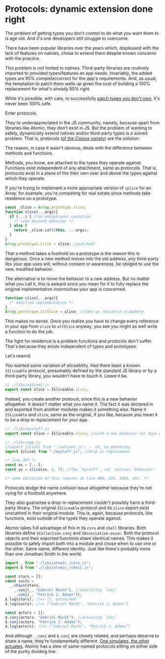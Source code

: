 # Protocols: dynamic extension done right
The problem of getting types you don't control to do what you want them to is age old.  And it's one developers still struggle to overcome.

There have been popular libraries over the years which, displeased with the lack of features on natives, chose to extend them despite known concerns with the practice.

This problem is not limited to natives.  Third-party libraries are routinely imported to provided types/features an app needs.  Invariably, the added types are 95% complete/correct for the app's requirements.  And, as usual, the temptation to patch them wells up given the cost of building a 100% replacement for what's already 95% right.

While it's possible, with care, to successfully [patch types you don't own](https://en.wikipedia.org/wiki/Monkey_patch), it's never been 100% safe.

Enter protocols.

They're underappreciated in the JS community, namely, because apart from libraries like Atomic, they don't exist in JS.  But the problem of wanting to safely, dynamically extend natives and/or third-party types is a solved problem.  That is, protocols ([of the Clojure variety](https://clojure.org/reference/protocols)) are the solution.

The reason, in case it wasn't obvious, deals with the difference between methods and functions.

Methods, you know, are attached to the types they operate against.  Functions exist independent of any attachment, same as protocols.  That is, protocols exist in a plane of the their own over and above the types against which they operate.

If you're trying to implement a more appropriate version of `splice` for an Array, for example, you're competing for real estate since methods take residence on a prototype.

```javascript
const _slice = Array.prototype.slice;
function slice(...args){
  if (...) { //an exceptional condition
    /* some deviant behavior */
  } else {
    return _slice.call(this, ...args);
  }
}
Array.prototype.slice = slice; //patched!
```
That a method takes a foothold on a prototype is the reason this is dangerous.  Once a new method moves into the old address, any third-party libs your app uses will, without consent or awareness, be obliged to use the new, modified behavior.

The alternative is to move the behavior to a new address.  But no matter what you call it, this is awkard since you mean for it to fully replace the original implementation insomuchas your app is concerned.

```javascript
function slice(...args){
  /* modified implementation */
}
Array.prototype.altSlice = slice; //take up residence elsewhere
```
This makes no sense.  Once you realize you have to change every reference in your app from `slice` to `altSlice` anyway, you see you might as well write a function to do the job.

The fight for residence is a problem functions and protocols don't suffer.  That's because they exists independent of types and prototypes.

Let's rewind.

You wanted some variation of sliceability.  Had there been a known `ISliceable` protocol, presumably defined by the standard JS library or by a third-party library, you wouldn't have to touch it.  Leave it be.

```javascript
// ./libs/natives.js
export const slice = ISliceable.slice;
```
Instead, you create another protocol, since this is a new behavior altogether.  It doesn't matter what you name it.  The fact it was declared in and exported from another modules makes it something else.  Name it `ISliceable` and `slice`, same as the original, if you like, because you mean it to be a drop in replacement for your app.

```javascript
// ./libs/mystuff.js
export const slice = ISliceable.slice; //with a new behavior for type Array
```
```javascript
// ./libs/app.js
//import {slice} from "./natives.js"; -- oh, so yesterday
import {slice} from "./mystuff.js"; //drop in replacement

/* line 397 */
const xs = [...];
const ys = slice(xs, 5, 7); //the `mystuff`, not `natives` behavior!

/* some variation of this repeats at line 490, 525, 1091, etc. */
```
Protocols dodge the name collision issue altogether because they're not vying for a foothold anywhere.

They also guarantee a drop-in replacement couldn't possibly harm a third-party library.  The original `ISliceable` protocol and its `slice` export exist unscathed in their original module.  This is, again, because protocols, like functions, exist outside of the types they operate against.

Atomic takes full advantage of this in its `core` and `shell` libraries.  Both libraries define `ICollection.conj` and `IAssociative.assoc`.  Both the protocol objects and their exported functions share identical names.  This makes it possible to safely import both into a module and chose when to use one or the other.  Same name, different identity.  Just like there's probably more than one Jonathan Smith in the world.

```javascript
import _ from "./libs/atomic_/core.js";
import $ from "./libs/atomic_/shell.js";

const stars = [];
const suits =
  _.chain(stars,
    _.conj(_, "Gabriel Macht"), //simulating `conj`
    _.conj(_, "Patrick J. Adams"));
$.log(stars); //=> [], untouched
$.log(suits); //=> ["Gabriel Macht", "Patrick J. Adams"]

const actors = [];
$.conj(actors, "Gabriel Macht"); //actuating `conj`
$.conj(actors, "Patrick J. Adams");
$.log(actors); //=> ["Gabriel Macht", "Patrick J. Adams"]
```
And although `_.conj` and `$.conj` are closely related, and perhaps deserve to share a name, they're fundamentally different.  [One simulates, the other actuates](./command-query-protocols.md).  Atomic has a slew of same-named protocols sitting on either side of the purity dividing line.
